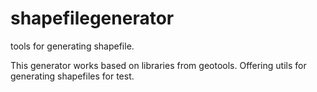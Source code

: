 # shapefilegenerator
tools for generating shapefile.

This generator works based on libraries from geotools. Offering utils for generating shapefiles for test.

